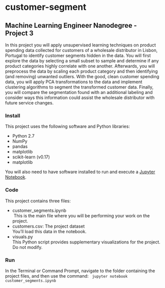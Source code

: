 # customer-segment

## Machine Learning Engineer Nanodegree - Project 3

In this project you will apply unsupervised learning techniques on product spending data collected for customers of a wholesale distributor in Lisbon, Portugal to identify customer segments hidden in the data. You will first explore the data by selecting a small subset to sample and determine if any product categories highly correlate with one another. Afterwards, you will preprocess the data by scaling each product category and then identifying (and removing) unwanted outliers. With the good, clean customer spending data, you will apply PCA transformations to the data and implement clustering algorithms to segment the transformed customer data. Finally, you will compare the segmentation found with an additional labeling and consider ways this information could assist the wholesale distributor with future service changes.

### Install
This project uses the following software and Python libraries:

- Python 2.7
- NumPy
- pandas
- matplotlib
- scikit-learn (v0.17)
- matplotlib

You will also need to have software installed to run and execute a [Jupyter Notebook](http://ipython.org/notebook.html).


### Code
This project contains three files:

- customer_segments.ipynb  
  This is the main file where you will be performing your work on the project.
- customers.csv: The project dataset  
  You’ll load this data in the notebook.
- visuals.py  
  This Python script provides supplementary visualizations for the project. Do not modify.
  
### Run
In the Terminal or Command Prompt, navigate to the folder containing the project files, and then use the command:  
```jupyter notebook customer_segments.ipynb```

